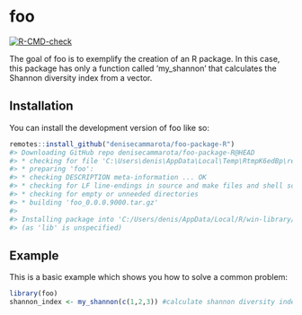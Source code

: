 
<!-- README.md is generated from README.Rmd. Please edit that file -->

# foo

<!-- badges: start -->

[![R-CMD-check](https://github.com/denisecammarota/foo-package-R/actions/workflows/R-CMD-check.yaml/badge.svg)](https://github.com/denisecammarota/foo-package-R/actions/workflows/R-CMD-check.yaml)
<!-- badges: end -->

The goal of foo is to exemplify the creation of an R package. In this
case, this package has only a function called ‘my_shannon’ that
calculates the Shannon diversity index from a vector.

## Installation

You can install the development version of foo like so:

``` r
remotes::install_github("denisecammarota/foo-package-R")
#> Downloading GitHub repo denisecammarota/foo-package-R@HEAD
#> * checking for file 'C:\Users\denis\AppData\Local\Temp\RtmpK6edBp\remotes44783d8a3848\denisecammarota-foo-package-R-7263046/DESCRIPTION' ... OK
#> * preparing 'foo':
#> * checking DESCRIPTION meta-information ... OK
#> * checking for LF line-endings in source and make files and shell scripts
#> * checking for empty or unneeded directories
#> * building 'foo_0.0.0.9000.tar.gz'
#> 
#> Installing package into 'C:/Users/denis/AppData/Local/R/win-library/4.2'
#> (as 'lib' is unspecified)
```

## Example

This is a basic example which shows you how to solve a common problem:

``` r
library(foo)
shannon_index <- my_shannon(c(1,2,3)) #calculate shannon diversity index
```
